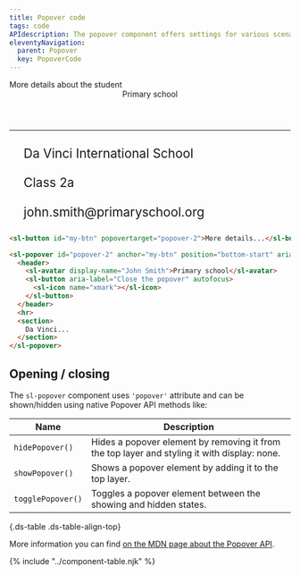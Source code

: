 ```yaml
---
title: Popover code
tags: code
APIdescription: The popover component offers settings for various scenarios.
eleventyNavigation:
  parent: Popover
  key: PopoverCode
---
```

<style>
#code-example {
  display: flex;
  flex-direction: column;
}

#code-example p {
  display: inline-flex;
  font-size: 1.4rem;
  gap: 1.6rem;
  margin-block: 0.8rem;
}
</style>

<section class="no-heading">

<div class="ds-example">
  <sl-button id="my-btn" popovertarget="popover-2" fill="outline" variant="primary">More details about the student</sl-button>
  <sl-popover id="popover-2" anchor="my-btn" position="bottom-start" aria-label="Information about the student - John Smith">
  <header class="ds-heading-3" style="align-items: start;">
  <sl-avatar display-name="John Smith" size="2xl">Primary school</sl-avatar>
  <sl-button id="close-popover-btn" fill="ghost" variant="default" size="sm" aria-label="Close the popover" autofocus>
  <sl-icon name="xmark"></sl-icon>
  </sl-button>
  </header>
  <hr color="#D9D9D9" />
  <div id="code-example">
    <p><sl-icon slot="icon" name="fas-school" size="lg"></sl-icon>Da Vinci International School</p>
    <p><sl-icon slot="icon" name="fas-screen-users" size="lg"></sl-icon>Class 2a</p>
    <p><sl-icon slot="icon" name="fas-envelope" size="lg"></sl-icon>john.smith@primaryschool.org</p>
  </div>
  </sl-popover>
</div>

<div class="ds-code">

  ```html
<sl-button id="my-btn" popovertarget="popover-2">More details...</sl-button>

<sl-popover id="popover-2" anchor="my-btn" position="bottom-start" aria-label="Information about the student...">
    <header>
      <sl-avatar display-name="John Smith">Primary school</sl-avatar>
      <sl-button aria-label="Close the popover" autofocus>
        <sl-icon name="xmark"></sl-icon>
      </sl-button>
    </header>
    <hr>
    <section>
      Da Vinci...
    </section>
</sl-popover>
  ```

</div>

</section>
<ds-install-info link-in-navigation package="popover"></ds-install-info>
<section>

## Opening / closing

The `sl-popover` component uses `'popover'` attribute and can be shown/hidden using native Popover API methods like:

<div class="ds-table-wrapper">

|Name| Description |
|-|-|
|`hidePopover()`|Hides a popover element by removing it from the top layer and styling it with display: none.|
|`showPopover()`|Shows a popover element by adding it to the top layer.|
|`togglePopover()`|Toggles a popover element between the showing and hidden states.|

{.ds-table .ds-table-align-top}

</div>

More information you can find [on the MDN page about the Popover API](https://developer.mozilla.org/en-US/docs/Web/API/Popover_API).

</section>

{% include "../component-table.njk" %}

<script>
const myPopoverBtn = document.querySelector("#my-btn");
const popoverCodeExample = document.querySelector("#popover-2");
const closePopoverBtn = document.querySelector("#close-popover-btn");

requestAnimationFrame(() => {
myPopoverBtn?.addEventListener("click", () => {
    if (popoverCodeExample) {
      popoverCodeExample.togglePopover();
    }
  });

closePopoverBtn.addEventListener("click", () => {
    if (popoverCodeExample) {
      popoverCodeExample.hidePopover();
    }
  });
})
</script>
